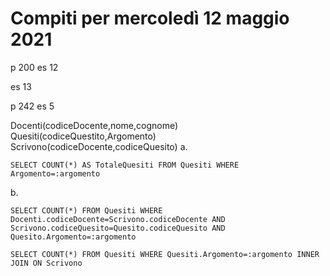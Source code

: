# Compiti per mercoledì 12 maggio 2021
p 200
es 12

es 13

p 242 
 es 5
 
Docenti(codiceDocente,nome,cognome)
Quesiti(codiceQuestito,Argomento)
Scrivono(codiceDocente,codiceQuesito)
a.

    SELECT COUNT(*) AS TotaleQuesiti FROM Quesiti WHERE Argomento=:argomento

b.

    SELECT COUNT(*) FROM Quesiti WHERE Docenti.codiceDocente=Scrivono.codiceDocente AND Scrivono.codiceQuesito=Quesito.codiceQuesito AND Quesito.Argomento=:argomento

    SELECT COUNT(*) FROM Quesiti WHERE Quesiti.Argomento=:argomento INNER JOIN ON Scrivono 

<!--stackedit_data:
eyJoaXN0b3J5IjpbMTMwMjU1NjkzNywtMTE2MTE2OTI3MV19
-->